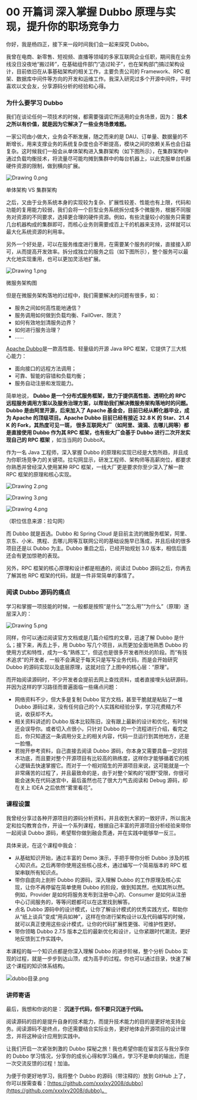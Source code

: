 00 开篇词 深入掌握 Dubbo 原理与实现，提升你的职场竞争力
=================================

你好，我是杨四正，接下来一段时间我们会一起来探究 Dubbo。

我曾在电商、新零售、短视频、直播等领域的多家互联网企业任职，期间我在业务线没日没夜地“搬过砖”，在基础组件部门“造过轮子”，也在架构部门搞过架构设计，目前依旧在从事基础架构的相关工作，主要负责公司的 Framework、RPC 框架、数据库中间件等方向的开发和运维工作。我深入研究过多个开源中间件，平时喜欢以文会友，分享源码分析的经验和心得。

### 为什么要学习 Dubbo

我们在谈论任何一项技术的时候，都需要强调它所适用的业务场景，因为： **技术之所以有价值，就是因为它解决了一些业务场景难题。**

一家公司由小做大，业务会不断发展，随之而来的是 DAU、订单量、数据量的不断增长，用来支撑业务的系统复杂度也会不断提高，模块之间的依赖关系也会日益复杂。这时候我们一般会从单体架构进入集群架构（如下图所示），在集群架构中通过负载均衡技术，将流量尽可能均摊到集群中的每台机器上，以此克服单台机器硬件资源的限制，做到横向扩展。

![Drawing 0.png](assets/Ciqc1F8eQ_eAbHovAAC1BISTRQE943.png)

单体架构 VS 集群架构

之后，又由于业务系统本身的实现较为复杂、扩展性较差、性能也有上限，代码和功能的复用能力较弱，我们会将一个巨型业务系统拆分成多个微服务，根据不同服务对资源的不同要求，选择更合理的硬件资源。例如，有些流量较小的服务只需要几台机器构成的集群即可，而核心业务则需要成百上千的机器来支持，这样就可以最大化系统资源的利用率。

另外一个好处是，可以在服务维度进行重用，在需要某个服务的时候，直接接入即可，从而提高开发效率。拆分成独立的服务之后（如下图所示），整个服务可以最大化地实现重用，也可以更加灵活地扩展。

![Drawing 1.png](assets/Ciqc1F8eRAqAKU1gAAGcFDQgvSc126.png)

微服务架构图

但是在微服务架构落地的过程中，我们需要解决的问题有很多，如：

* 服务之间如何高性能地通信？
* 服务调用如何做到负载均衡、FailOver、限流？
* 如何有效地划清服务边界？
* 如何进行服务治理？
* ……

[Apache Dubbo](https://dubbo.apache.org/zh-cn/)是一款高性能、轻量级的开源 Java RPC 框架，它提供了三大核心能力：

* 面向接口的远程方法调用；
* 可靠、智能的容错和负载均衡；
* 服务自动注册和发现能力。

简单地说， **Dubbo 是一个分布式服务框架，致力于提供高性能、透明化的 RPC 远程服务调用方案以及服务治理方案，以帮助我们解决微服务架构落地时的问题。 **Dubbo 是由阿里开源，后来加入了 Apache 基金会，目前已经从孵化器毕业，成为 Apache 的顶级项目。Apache Dubbo 目前已经有接近 32.8 K 的 Star、21.4 K 的 Fork，其热度可见一斑，** 很多互联网大厂（如阿里、滴滴、去哪儿网等）都是直接使用 Dubbo 作为其 RPC 框架，也有些大厂会基于 Dubbo 进行二次开发实现自己的 RPC 框架** ，如当当网的 DubboX。

作为一名 Java 工程师，深入掌握 Dubbo 的原理和实现已经是大势所趋，并且成为你职场竞争力的关键项。拉勾网显示，研发工程师、架构师等高薪岗位，都要求你熟悉并曾经深入使用某种 RPC 框架，一线大厂更是要求你至少深入了解一款 RPC 框架的原理和核心实现。

![Drawing 2.png](assets/CgqCHl8eRBiAdm-9AACm_9hf8ac565.png)

![Drawing 3.png](assets/Ciqc1F8eRCaAdTaTAACqwi3sVSo733.png)

![Drawing 4.png](assets/CgqCHl8eRC2Acm_pAACV8eY8-C8598.png)

（职位信息来源：拉勾网）

而 Dubbo 就是首选。Dubbo 和 Spring Cloud 是目前主流的微服务框架，阿里、京东、小米、携程、去哪儿网等互联网公司的基础设施早已落成，并且后续的很多项目还是以 Dubbo 为主。Dubbo 重启之后，已经开始规划 3.0 版本，相信后面还会有更加惊艳的表现。

另外，RPC 框架的核心原理和设计都是相通的，阅读过 Dubbo 源码之后，你再去了解其他 RPC 框架的代码，就是一件非常简单的事情了。

### 阅读 Dubbo 源码的痛点

学习和掌握一项技能的时候，一般都是按照“是什么”“怎么用”“为什么”（原理）逐层深入的：

![Drawing 5.png](assets/CgqCHl8eRDyAaP3fAABjUNh74KM999.png)

同样，你可以通过阅读官方文档或是几篇介绍性的文章，迅速了解 Dubbo 是什么；接下来，再去上手，用 Dubbo 写几个项目，从而更加全面地熟悉 Dubbo 的使用方式和特性，成为一名“熟练工”，但这也是很多开发者所处的阶段。而“有技术追求”的开发者，一般不会满足于每天只是写写业务代码，而是会开始研究 Dubbo 的源码实现以及底层原理，这就对应了上图中的核心层：“原理”。

而开始阅读源码时，不少开发者会提前去网上查找资料，或者直接埋头钻研源码，并因为这样的学习路径而普遍面临一些痛点问题：

* 网络资料不少，但大多是复制 Dubbo 官方文档，甚至干脆就是粘贴了一堆 Dubbo 源码过来，没有任何自己的个人实践和经验分享，学习花费精力不说，收获却不大。
* 相关资料讲述的 Dubbo 版本比较陈旧，没有跟上最新的设计和优化，有时候还会误导你。或者切入点很小，只针对 Dubbo 的一个流程进行介绍，看完之后，你只知道这一条调用分支上的相关内容，代码一旦运行到其他地方，还是一脸懵。
* 若抛开参考资料，自己直接去阅读 Dubbo 源码，你本身又需要具备一定的技术功底，而且要对整个开源项目有比较高的熟练度，这样你才能够循着它的核心逻辑去快速掌握它。而对于一个相对陌生的开源项目来说，这可能就是一个非常痛苦的过程了，并且最致命的是，由于对整个架构的“视野”受限，你很可能会迷失在代码迷宫中，最后虽然也花了很大力气去阅读和 Debug 源码，却在关上 IDEA 之后依然“雾里看花”。

### 课程设置

我曾经分享过各种开源项目的源码分析资料，并且收到大家的一致好评，所以我决定和拉勾教育合作，开设一个系列课程，根据自己丰富的开源项目分析经验来带你一起阅读 Dubbo 源码，希望帮你做到融会贯通，并在实践中能够举一反三。

具体来说，在这个课程中我会：

* 从基础知识开始，通过丰富的 Demo 演示，手把手带你分析 Dubbo 涉及的核心知识点。之后再带你使用这些核心技术，通过编写一个简易版本的 RPC 框架串联所有知识点。
* 带你自底向上剖析 Dubbo 的源码，深入理解 Dubbo 的工作原理及核心实现，让你不再停留在简单使用 Dubbo 的阶段，做到知其然，也知其所以然。例如，Provider 是如何将服务发布到注册中心的、Consumer 是如何从注册中心订阅服务的，等等问题都可以在这里找到解答。
* 点名 Dubbo 源码中的设计模式，让你了解设计模式的优秀实践方式，帮助你从“纸上谈兵”变成“用兵如神”，这样在你进行架构设计以及代码编写的时候，就可以真正使用这些设计模式，让你的代码扩展性更强、可维护性更好。
* 带你领略 Dubbo 2.7.5 版本之后的最新优化和设计，让你紧跟时代潮流，更好地反馈到工作实践中。

本课程的每一个知识点都是你深入理解 Dubbo 的进步阶梯，整个分析 Dubbo 实现的过程，就是一步步到达山顶，成为高手的过程。你也可以通过目录，快速了解这个课程的知识体系结构。

![dubbo目录.png](assets/CgqCHl8eRKWAL-CYAANhwvFxAps712.png)

### 讲师寄语

最后，我想和你说的是： **沉迷于代码，但不要只沉迷于代码。**

阅读源码的目的是提升自身的技术能力，而提升技术能力的目的是更好地支持业务。阅读源码不是终点，你还需要结合实际业务，更好地体会开源项目的设计理念，并将这种设计应用到实践中。

让我们开启一次紧张刺激的 Dubbo 探秘之旅！我也希望你能在留言区与我分享你的 Dubbo 学习情况，分享你的成长心得和学习痛点，学习不是单向的输出，而是一次交流反馈的过程！加油。

为便于你更好地学习，我将整个 Dubbo 的源码（带注释的）放到 GitHub 上了，你可以按需查看：[https://github.com/xxxlxy2008/dubbo](https://github.com/xxxlxy2008/dubbo)。
